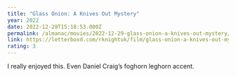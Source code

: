 ```yaml
---
title: "Glass Onion: A Knives Out Mystery"
year: 2022
date: 2022-12-29T15:18:53.000Z
permalink: /almanac/movies/2022-12-29-glass-onion-a-knives-out-mystery/index.html
link: https://letterboxd.com/rknightuk/film/glass-onion-a-knives-out-mystery/
rating: 3
---
```


I really enjoyed this. Even Daniel Craig’s foghorn leghorn accent.
